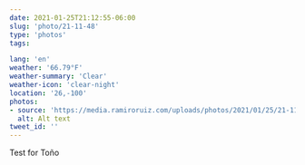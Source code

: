 ```yaml
---
date: 2021-01-25T21:12:55-06:00
slug: 'photo/21-11-48'
type: 'photos'
tags:

lang: 'en'
weather: '66.79°F'
weather-summary: 'Clear'
weather-icon: 'clear-night'
location: '26,-100'
photos:
- source: 'https://media.ramiroruiz.com/uploads/photos/2021/01/25/21-11-48/alt-text.jpeg'
  alt: Alt text
tweet_id: ''
---
```

Test for Toño 